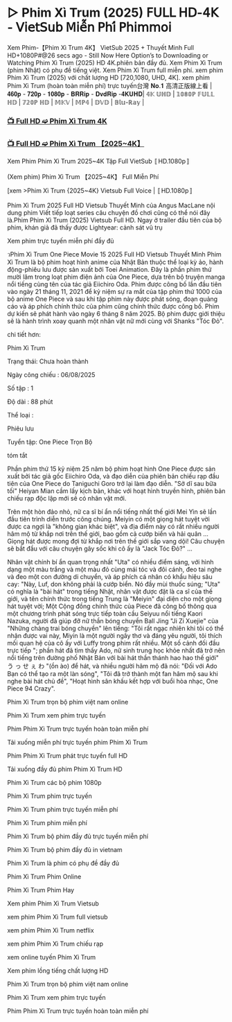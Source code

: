 # ▷ Phim Xì Trum (2025) 𝖥𝖴𝖫𝖫 𝖧𝖣-𝟦𝖪 - 𝖵𝗂𝖾𝗍𝖲𝗎𝖻 𝖬𝗂𝖾̂̃𝗇 𝖯𝗁𝗂́ 𝖯𝗁𝗂𝗆𝗆𝗈𝗂

Xem Phim-【Phim Xì Trum 4K】 VietSub 2025 + Thuyết Minh Full HD+1080P#@26 secs ago - Still Now Here Option’s to Downloading or Watching Phim Xì Trum (2025) HD 4K.phiên bản đầy đủ. Xem Phim Xì Trum (phim Nhật) có phụ đề tiếng việt. Xem Phim Xì Trum full miễn phí. xem phim Phim Xì Trum (2025) với chất lượng HD [720,1080, UHD, 4K]. xem phim Phim Xì Trum (hoàn toàn miễn phí) trực tuyến台灣 𝐍𝐨.𝟏 高清正版線上看 | 𝟒𝟔𝟎𝐩 - 𝟕𝟐𝟎𝐩 - 𝟏𝟎𝟖𝟎𝐩 - 𝐁𝐑𝐑𝐢𝐩 - 𝐃𝐯𝐝𝐑𝐢𝐩 -𝟒𝐊𝐔𝐇𝐃| 𝟜𝕂 𝕌ℍ𝔻 | 𝟙𝟘𝟠𝟘ℙ 𝔽𝕌𝕃𝕃 ℍ𝔻 | 𝟟𝟚𝟘ℙ ℍ𝔻 | 𝕄𝕂𝕍 | 𝕄ℙ𝟜 | 𝔻𝕍𝔻 | 𝔹𝕝𝕦-ℝ𝕒𝕪 |

### [📺 Full HD ➫️ Phim Xì Trum 4K](https://t.co/4qUOZ8OfhH)

### [📺 Full HD ➫️ Phim Xì Trum 【2025~4K】](https://t.co/4qUOZ8OfhH)

Xem Phim Phim Xì Trum 2025~4K Tập Full VietSub 〚HD.1080p〛

(Xem phim) Phim Xì Trum 【2025~4K】 Full Miễn Phí

[xem >Phim Xì Trum {2025~4K} Vietsub Full Voice | 〚HD.1080p〛

Phim Xì Trum 2025 Full HD Vietsub Thuyết Minh của Angus MacLane nội dung phim Viết tiếp loạt series câu chuyện đồ chơi cũng có thể nói đây là.Phim Phim Xì Trum (2025) Vietsub Full HD. Ngay ở trailer đầu tiên của bộ phim, khán giả đã thấy được Lightyear: cảnh sát vũ trụ

Xem phim trực tuyến miễn phí đầy đủ

วPhim Xì Trum One Piece Movie 15 2025 Full HD Vietsub Thuyết Minh Phim Xì Trum là bộ phim hoạt hình anime của Nhật Bản thuộc thể loại kỳ ảo, hành động-phiêu lưu được sản xuất bởi Toei Animation. Đây là phần phim thứ mười lăm trong loạt phim điện ảnh của One Piece, dựa trên bộ truyện manga nổi tiếng cùng tên của tác giả Eiichiro Oda. Phim được công bố lần đầu tiên vào ngày 21 tháng 11, 2021 để kỷ niệm sự ra mắt của tập phim thứ 1000 của bộ anime One Piece và sau khi tập phim này được phát sóng, đoạn quảng cáo và áp phích chính thức của phim cũng chính thức được công bố. Phim dự kiến sẽ phát hành vào ngày 6 tháng 8 năm 2025. Bộ phim được giới thiệu sẽ là hành trình xoay quanh một nhân vật nữ mới cùng với Shanks "Tóc Đỏ".

chi tiết hơn:

Phim Xì Trum

Trạng thái: Chưa hoàn thành

Ngày công chiếu : 06/08/2025

Số tập : 1

Độ dài : 88 phút

Thể loại :

Phiêu lưu

Tuyển tập: One Piece Trọn Bộ

tóm tắt

Phần phim thứ 15 kỷ niệm 25 năm bộ phim hoạt hình One Piece được sản xuất bởi tác giả gốc Eiichiro Oda, và đạo diễn của phiên bản chiếu rạp đầu tiên của One Piece do Taniguchi Goro trở lại làm đạo diễn. "Sở dĩ sau bữa tối" Heiyan Mian cầm lấy kịch bản, khác với hoạt hình truyền hình, phiên bản chiếu rạp độc lập mới sẽ có nhân vật mới.

Trên một hòn đảo nhỏ, nữ ca sĩ bí ẩn nổi tiếng nhất thế giới Mei Yin sẽ lần đầu tiên trình diễn trước công chúng. Meiyin có một giọng hát tuyệt vời được ca ngợi là "không gian khác biệt", và địa điểm này có rất nhiều người hâm mộ từ khắp nơi trên thế giới, bao gồm cả cướp biển và hải quân ... Giọng hát được mong đợi từ khắp nơi trên thế giới sắp vang dội! Câu chuyện sẽ bắt đầu với câu chuyện gây sốc khi cô ấy là "Jack Tóc Đỏ?" ...

Nhân vật chính bí ẩn quan trọng nhất "Uta" có nhiều điểm sáng, với hình dạng một màu trắng và một màu đỏ cùng mái tóc và đôi cánh, đeo tai nghe và đeo một con đường di chuyển, và áp phích cá nhân có khẩu hiệu sâu cay: "Này, Luf, don không phải là cướp biển. Nó đầy mùi thuốc súng; "Uta" có nghĩa là "bài hát" trong tiếng Nhật, nhân vật được đặt là ca sĩ của thế giới, và tên chính thức trong tiếng Trung là "Meiyin" đại diện cho một giọng hát tuyệt vời; Một Cộng đồng chính thức của Piece đã công bố thông qua một chương trình phát sóng trực tiếp toàn cầu Seiyuu nổi tiếng Kaori Nazuka, người đã giúp đỡ nữ thần bóng chuyền Ball Jing "Ji Zi Xuejie" của "Những chàng trai bóng chuyền" lên tiếng: "Tôi rất ngạc nhiên khi tôi có thể nhận được vai này, Miyin là một người ngây thơ và đáng yêu người, tôi thích mối quan hệ của cô ấy với Luffy trong phim rất nhiều. Một số cảnh đối đầu trực tiếp "; phần hát đã tìm thấy Ado, nữ sinh trung học khỏe nhất đã trở nên nổi tiếng trên đường phố Nhật Bản với bài hát thần thánh hao hao thế giới" う っ せ ぇ わ "(ồn ào) để hát, và nhiều người hâm mộ đã nói: "Đối với Ado Bạn có thể tạo ra một làn sóng", "Tôi đã trở thành một fan hâm mộ sau khi nghe bài hát chủ đề", "Hoạt hình sân khấu kết hợp với buổi hòa nhạc, One Piece 94 Crazy".

Phim Xì Trum trọn bộ phim việt nam online

Phim Xì Trum xem phim trực tuyến

Phim Phim Xì Trum trực tuyến hoàn toàn miễn phí

Tải xuống miễn phí trực tuyến phim Phim Xì Trum

Phim Phim Xì Trum phát trực tuyến full HD

Tải xuống đầy đủ phim Phim Xì Trum HD

Phim Xì Trum các bộ phim 1080p

Phim Xì Trum phim trực tuyến

Phim Xì Trum phim trực tuyến miễn phí

Phim Xì Trum phim miễn phí

Phim Xì Trum bộ phim đầy đủ trực tuyến miễn phí

Phim Xì Trum bộ phim đầy đủ in vietnam

Phim Xì Trum là phim có phụ đề đầy đủ

Phim Xì Trum Phim Online

Phim Xì Trum Phim Hay

Xem phim Phim Xì Trum Vietsub

xem phim Phim Xì Trum full vietsub

xem phim Phim Xì Trum netflix

xem phim Phim Xì Trum chiếu rạp

xem online tuyến Phim Xì Trum

Xem phim lồng tiếng chất lượng HD

Phim Xì Trum trọn bộ phim việt nam online

Phim Xì Trum xem phim trực tuyến

Phim Phim Xì Trum trực tuyến hoàn toàn miễn phí

